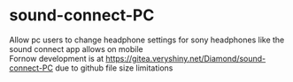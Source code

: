 # sound-connect-PC
Allow pc users to change headphone settings for sony headphones like the sound connect app allows on mobile\
Fornow development is at https://gitea.veryshiny.net/Diamond/sound-connect-PC due to github file size limitations
